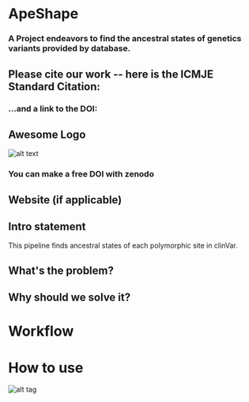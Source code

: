 # ApeShape
### A Project endeavors to find the ancestral states of genetics variants provided by database.

## Please cite our work -- here is the ICMJE Standard Citation:
### ...and a link to the DOI:
## Awesome Logo
![alt text](https://i.pinimg.com/736x/c7/9e/77/c79e77061058fe2f14bb22225be441a1.jpg)
### You can make a free DOI with zenodo <link>
## Website (if applicable)
## Intro statement
This pipeline finds ancestral states of each polymorphic site in clinVar.
## What's the problem?
## Why should we solve it?
# Workflow
# How to use <this software>
![alt tag](https://socalhack2018.slack.com/messages/C8H3T34BG/details/)
  
